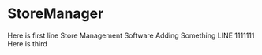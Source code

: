 StoreManager
============
Here is first line
Store Management Software
Adding Something LINE 1111111
Here is third